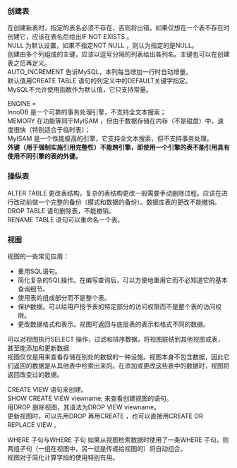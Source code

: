 ### 创建表
在创建新表时，指定的表名必须不存在，否则将出错。如果仅想在一个表不存在时创建它，应该在表名后给出IF NOT EXISTS 。  
NULL 为默认设置，如果不指定NOT NULL ，则认为指定的是NULL。  
创建由多个列组成的主键，应该以逗号分隔的列表给出各列名。主键也可以在创建表之后再定义。  
AUTO_INCREMENT 告诉MySQL，本列每当增加一行时自动增量。  
默认值用CREATE TABLE 语句的列定义中的DEFAULT关键字指定。  
MySQL不允许使用函数作为默认值，它只支持常量。  

ENGINE =  
InnoDB 是一个可靠的事务处理引擎，不支持全文本搜索；  
MEMORY 在功能等同于MyISAM ，但由于数据存储在内存（不是磁盘）中，速度很快（特别适合于临时表）；  
MyISAM 是一个性能极高的引擎，它支持全文本搜索，但不支持事务处理。  
**外键（用于强制实施引用完整性）不能跨引擎，即使用一个引擎的表不能引用具有使用不同引擎的表的外键。**  

### 操纵表
ALTER TABLE 更改表结构，复杂的表结构更改一般需要手动删除过程。应该在进行改动前做一个完整的备份（模式和数据的备份）。数据库表的更改不能撤销。  
DROP TABLE 语句删除表，不能撤销。  
RENAME TABLE 语句可以重命名一个表。  

### 视图
视图的一些常见应用：
- 重用SQL语句。
- 简化复杂的SQL操作。在编写查询后，可以方便地重用它而不必知道它的基本查询细节。
- 使用表的组成部分而不是整个表。
- 保护数据。可以给用户授予表的特定部分的访问权限而不是整个表的访问权限。
- 更改数据格式和表示。视图可返回与底层表的表示和格式不同的数据。

可以对视图执行SELECT 操作，过滤和排序数据，将视图联结到其他视图或表，甚至能添加和更新数据  
视图仅仅是用来查看存储在别处的数据的一种设施。视图本身不包含数据，因此它们返回的数据是从其他表中检索出来的。在添加或更改这些表中的数据时，视图将返回改变过的数据。

CREATE VIEW 语句来创建。  
SHOW CREATE VIEW viewname; 来查看创建视图的语句。  
用DROP 删除视图，其语法为DROP VIEW viewname。  
更新视图时，可以先用DROP 再用CREATE ，也可以直接用CREATE OR REPLACE VIEW 。  

WHERE 子句与WHERE 子句 如果从视图检索数据时使用了一条WHERE 子句，则两组子句（一组在视图中，另一组是传递给视图的）将自动组合。  
视图对于简化计算字段的使用特别有用。
